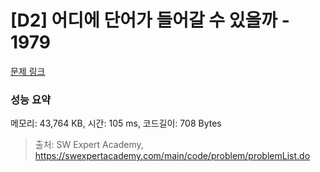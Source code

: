 # [D2] 어디에 단어가 들어갈 수 있을까 - 1979 

[문제 링크](https://swexpertacademy.com/main/code/problem/problemDetail.do?contestProbId=AV5PuPq6AaQDFAUq) 

### 성능 요약

메모리: 43,764 KB, 시간: 105 ms, 코드길이: 708 Bytes



> 출처: SW Expert Academy, https://swexpertacademy.com/main/code/problem/problemList.do